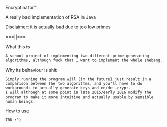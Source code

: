 Encryptinator™:

A really bad implementation of RSA in Java

Disclaimer: it is actually bad due to too low primes


===||===


What this is

	A school project of implementing two different prime generating algorithms, although fuck that I want to implement the whole shebang.

Why its behaviour is shit

	Simply running the program will (in the future) just result in a comparison between the two algorithms, and you'll have to do workarounds to actually generate keys and en/de -crypt.
	I will although at some point in late 2015/early 2016 modify the program to make it more intuitive and actually usable by sensible human beings.

How to use

	TBD :^)
